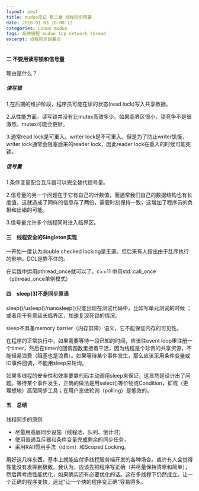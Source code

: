 ```yaml
---
layout: post
title: muduo笔记 第二章 线程同步精要
date: 2018-01-03 20:08:12
categories: Linux muduo
tags: 系统编程 muduo tcp network thread
excerpt: 线程同步的要点
---
```


#### 二 不要用读写锁和信号量

理由是什么？

##### 读写锁

1.在后期的维护阶段，程序员可能在读的状态(read lock)写入共享数据。

2.从性能方面，读写锁并没有比mutex高效多少。如果临界区很小，锁竞争不是很激烈。mutex可能会更好。

3.通常read lock是可重入。writer lock是不可重入。但是为了防止writer饥饿，writer lock通常会阻塞后来的reader lock，因此reader lock在重入的时候可能死锁。

##### 信号量

1.条件变量配合互斥器可以完全替代信号量。

2.信号量的另一个问题在于它有自己的计数值，而通常我们自己的数据结构也有长度值，这就造成了同样的信息存了两份，需要时刻保持一致，这增加了程序员的负担和出错的可能。

3.信号量允许多个线程同时进入临界区。

#### 三　线程安全的Singleton实现

一开始一度认为double checked locking是王道。但后来有人指出由于乱序执行的影响，DCL是靠不住的。

在实践中运用pthread_once就可以了。c++11 中用std::call_once （pthread_once单例模式）

#### 四　sleep(3)不是同步原语
sleep()/usleep()/nanosleep()只能出现在测试代码中，比如写单元测试的时候 ；或者用于有意延长临界区，加速复现死锁的情况。

sleep不具备memory barrier（内存屏障）语义，它不能保证内存的可见性。 

在程序的正常执行中，如果需要等待一段已知的时间，应该往event loop里注册一个timer，然后在timer的回调函数里接着干活，因为线程是个珍贵的共享资源，不能轻易浪费（阻塞也是浪费）。如果等待某个事件发生，那么应该采用条件变量或IO事件回调，不能用sleep来轮询。

如果多线程的安全性和效率要靠代码主动调用sleep来保证，这显然是设计出了问题。等待某个事件发生，正确的做法是用select()等价物或Condition，抑或（更理想地）高层同步工具；在用户态做轮询（polling）是低效的。

#### 五　总结

线程同步的原则

- 尽量用高层同步设施（线程池、队列、倒计时） 
- 使用普通互斥器和条件变量完成剩余的同步任务，
- 采用RAII惯用手法（idiom）和Scoped Locking。
 
用好这几样东西，基本上就能应付多线程服务端开发的各种场合。或许有人会觉得性能没有发挥到极致。我认为，应该先把程序写正确（并尽量保持清晰和简单），然后再考虑性能优化，如果确实还有必要优化的话。这在多线程下仍然成立。让一个正确的程序变快，远比"让一个快的程序变正确"容易得多。

